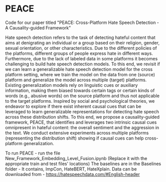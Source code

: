 # PEACE
Code for our paper titled "PEACE: Cross-Platform Hate Speech Detection - A Causality-guided Framework"

Hate speech detection refers to the task of detecting hateful content
that aims at denigrating an individual or a group based on their religion, gender,
sexual orientation, or other characteristics. Due to the different policies of the
platforms, different groups of people express hate in different ways. Furthermore,
due to the lack of labeled data in some platforms it becomes challenging to
build hate speech detection models. To this end, we revisit if we can learn a
generalizable hate speech detection model for the cross platform setting, where
we train the model on the data from one (source) platform and generalize the
model across multiple (target) platforms. Existing generalization models rely
on linguistic cues or auxiliary information, making them biased towards certain
tags or certain kinds of words (e.g., abusive words) on the source platform and
thus not applicable to the target platforms. Inspired by social and psychological
theories, we endeavor to explore if there exist inherent causal cues that can be
leveraged to learn generalizable representations for detecting hate speech across
these distribution shifts. To this end, we propose a causality-guided framework,
PEACE, that identifies and leverages two intrinsic causal cues omnipresent in
hateful content: the overall sentiment and the aggression in the text. We conduct
extensive experiments across multiple platforms (representing the distribution
shift) showing if causal cues can help cross-platform generalization.

To run PEACE - run the file New_Framework_Embedding_Level_Fusion.ipynb (Replace it with the appropriate train and test files' locations)
The baselines are in the Baselines folder - It contains, ImpCon, HateBERT, HateXplain.
Data can be downloaded from - https://hatespeechdata.com/#English-header

<!-- If you use our paper or code please cite us using: -->



